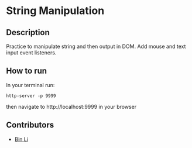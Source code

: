 # String Manipulation

## Description
Practice to manipulate string and then output in DOM. Add mouse and text input event listeners.

## How to run
In your terminal run:
```
http-server -p 9999
```
then navigate to http://localhost:9999 in your browser

## Contributors
- [Bin Li](https://github.com/LibE4)

